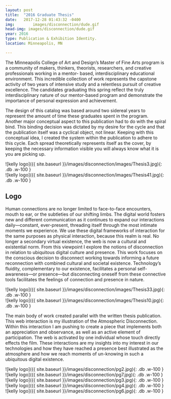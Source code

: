 ```yaml
---
layout: post
title:  "2016 Graduate Thesis"
date:   2017-12-28 01:43:32 -0400
img: 		images/disconnection/dude.gif
head-img: images/disconnection/dude.gif
year: 2016
type: Publication & Exhibition Identity.  
location: Minneapolis, MN

---
```

The Minneapolis College of Art and Design’s Master of Fine Arts program is a community of makers, thinkers, theorists, researchers, and creative professionals working in a mentor- based, interdisciplinary educational environment. This incredible collection of work represents the capstone activity of two years of intensive study and a relentless pursuit of creative excellence. The candidates graduating this spring reflect the truly interdisciplinary nature of our mentor-based program and demonstrate the importance of personal expression and achievement.

The design of this catalog was based around two sidereal years to represent the amount of time these graduates spent in the program. Another major conceptual aspect to this publication had to do with the spiral bind. This binding decision was dictated by my desire for the cycle and that the publication itself was a cyclical object, not linear. Keeping with this conceptual idea, I created the system within the publication to adhere to this cycle. Each spread theoretically represents itself as the cover, by keeping the necessary information visible you will always know what it is you are picking up.


<div class="fl w-100 w-50-l pr2-l pb2" markdown="1">
![kelly logo]({{ site.baseurl }}/images/disconnection/images/Thesis3.jpg){: .db .w-100 }
</div>
<div class="fl w-100 w-50-l pr2-l pb2" markdown="1">
![kelly logo]({{ site.baseurl }}/images/disconnection/images/Thesis41.jpg){: .db .w-100 }
</div>

## Logo
Human connections are no longer limited to face-to-face encounters, mouth to ear, or the subtleties of our shifting limbs. The digital world fosters new and different communication as it continues to expand our interactions daily—constant, ever-present, threading itself through the most intimate moments we experience. We use these digital frameworks of interaction for the same purposes as physical interaction, because this realm is real. No longer a secondary virtual existence, the web is now a cultural and existential norm. From this viewpoint I explore the notions of disconnection in relation to ubiquitous digital culture and presence. This work focuses on the conscious decision to disconnect working towards informing a future reconnection with combined cultural and societal existence. Technology’s fluidity, complementary to our existence, facilitates a personal self-awareness—or presence—but disconnecting oneself from these connective tools facilitates the feelings of connection and presence in nature.


<div class="fl w-100 w-50-l pr2-l pb2" markdown="1">
![kelly logo]({{ site.baseurl }}/images/disconnection/images/Thesis33.jpg){: .db .w-100 }
</div>
<div class="fl w-100 w-50-l pr2-l pb2" markdown="1">
![kelly logo]({{ site.baseurl }}/images/disconnection/images/Thesis10.jpg){: .db .w-100 }
</div>



The main body of work created parallel with the written thesis publication. This web interaction is my illustration of the Atmospheric Disconnection. Within this interaction I am pushing to create a piece that implements both an appreciation and observance, as well as an active element of participation. The web is activated by one individual whose touch directly effects the film. These interactions are my insights into my interest in our technologies and how they have reached a presence best illustrated as the atmosphere and how we reach moments of un-knowing in such a ubiquitous digital existence.


<div class="fl w-100 w-100-l pr2-l pb2" markdown="1">
![kelly logo]({{ site.baseurl }}/images/disconnection/pg2.jpg){: .db .w-100 }
</div>

<div class="fl w-100 w-50-l pr2-l pb2" markdown="1">
![kelly logo]({{ site.baseurl }}/images/disconnection/pg7.jpg){: .db .w-100 }
</div>
<div class="fl w-100 w-50-l pr2-l pb2" markdown="1">
![kelly logo]({{ site.baseurl }}/images/disconnection/pg3.jpg){: .db .w-100 }
</div>

<div class="fl w-100 w-50-l pr2-l pb2" markdown="1">
![kelly logo]({{ site.baseurl }}/images/disconnection/pg4.jpg){: .db .w-100 }
</div>
<div class="fl w-100 w-50-l pr2-l pb2" markdown="1">
![kelly logo]({{ site.baseurl }}/images/disconnection/pg6.jpg){: .db .w-100 }
</div>
